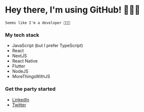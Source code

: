 # Hey there, I'm using GitHub! 🙋🏻‍♂️

```Seems like I'm a developer 👨🏻‍💻```

### My tech stack
* JavaScript (but I prefer TypeScript)
* React
* NextJS
* React Native
* Flutter
* NodeJS
* MoreThingsWithJS

### Get the party started
* [LinkedIn](https://linkedin.com/in/nicolascavallin)
* [Twitter](https://twitter.com/nicolascavallin)
